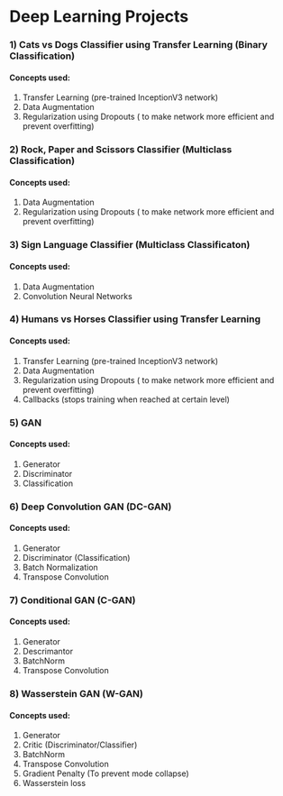 # Deep Learning Projects

### 1) Cats vs Dogs Classifier using Transfer Learning (Binary Classification)
#### Concepts used:
1. Transfer Learning (pre-trained InceptionV3 network)
2. Data Augmentation
3. Regularization using Dropouts ( to make network more efficient and prevent overfitting)

### 2) Rock, Paper and Scissors Classifier (Multiclass Classification)
#### Concepts used:
1. Data Augmentation
2. Regularization using Dropouts ( to make network more efficient and prevent overfitting)


### 3) Sign Language Classifier (Multiclass Classificaton)
#### Concepts used:
1. Data Augmentation
2. Convolution Neural Networks

### 4) Humans vs Horses Classifier using Transfer Learning
#### Concepts used:
1. Transfer Learning (pre-trained InceptionV3 network)
2. Data Augmentation
3. Regularization using Dropouts ( to make network more efficient and prevent overfitting)
4. Callbacks (stops training when reached at certain level)

### 5) GAN
#### Concepts used:
1. Generator
2. Discriminator
3. Classification


### 6) Deep Convolution GAN (DC-GAN)
#### Concepts used:
1. Generator
2. Discriminator (Classification)
3. Batch Normalization
4. Transpose Convolution

### 7) Conditional GAN (C-GAN)
#### Concepts used:
1. Generator
2. Descrimantor
3. BatchNorm
4. Transpose Convolution

### 8) Wasserstein GAN (W-GAN)
#### Concepts used:
1. Generator
2. Critic (Discriminator/Classifier)
3. BatchNorm
4. Transpose Convolution
5. Gradient Penalty (To prevent mode collapse)
6. Wasserstein loss


